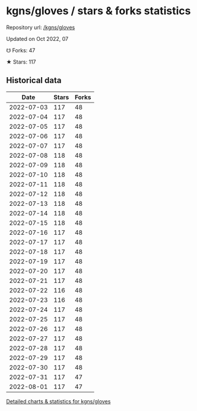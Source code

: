 # kgns/gloves / stars & forks statistics

Repository url: [/kgns/gloves](https://github.com/kgns/gloves)

Updated on Oct 2022, 07

☋ Forks: 47

★ Stars: 117

## Historical data
| Date | Stars | Forks |
|------|-------|-------|
| 2022-07-03 | 117 | 48 | 
| 2022-07-04 | 117 | 48 | 
| 2022-07-05 | 117 | 48 | 
| 2022-07-06 | 117 | 48 | 
| 2022-07-07 | 117 | 48 | 
| 2022-07-08 | 118 | 48 | 
| 2022-07-09 | 118 | 48 | 
| 2022-07-10 | 118 | 48 | 
| 2022-07-11 | 118 | 48 | 
| 2022-07-12 | 118 | 48 | 
| 2022-07-13 | 118 | 48 | 
| 2022-07-14 | 118 | 48 | 
| 2022-07-15 | 118 | 48 | 
| 2022-07-16 | 117 | 48 | 
| 2022-07-17 | 117 | 48 | 
| 2022-07-18 | 117 | 48 | 
| 2022-07-19 | 117 | 48 | 
| 2022-07-20 | 117 | 48 | 
| 2022-07-21 | 117 | 48 | 
| 2022-07-22 | 116 | 48 | 
| 2022-07-23 | 116 | 48 | 
| 2022-07-24 | 117 | 48 | 
| 2022-07-25 | 117 | 48 | 
| 2022-07-26 | 117 | 48 | 
| 2022-07-27 | 117 | 48 | 
| 2022-07-28 | 117 | 48 | 
| 2022-07-29 | 117 | 48 | 
| 2022-07-30 | 117 | 48 | 
| 2022-07-31 | 117 | 47 | 
| 2022-08-01 | 117 | 47 | 


[Detailed charts & statistics for kgns/gloves](https://reviewgithub.com/rep/kgns/gloves)
